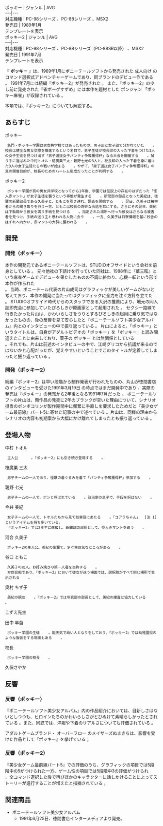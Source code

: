 ポッキー  |  ジャンル  |  AVG   
---|---  
対応機種  |  PC-98シリーズ    、PC-88シリーズ    、MSX2     
発売日  |  1989年1月   
テンプレートを表示  
ポッキー2  |  ジャンル  |  AVG     
---|---  
対応機種  |  PC-98シリーズ    、PC-88シリーズ（PC-88SR以降）    、MSX2     
発売日  |  1991年7月     
テンプレートを表示  
  
『 **ポッキー** 』は、1989年1月にポニーテールソフトから発売された  成人向け
のコマンド選択式アドベンチャーゲームであり、同ブランドのデビュー作である    。 1991年7月には続編『ポッキー2』が発売された    。
また、『ポッキー2』の少し前に発売された『雀ボーグすずめ』には本作を題材とした  ポンジャン  「ポッキー麻雀」が収録されている    。

本項では、『ポッキー2』についても解説する。

##  あらすじ  

ポッキー

     名門・ポッキー学園は男女共学校ではあったものの、男子部と女子部で分かれていた    。校長は健全な男女交際を推進するという名目で、男子生徒が校長印の入った下着をつけた3人の女子生徒を見つけ出す「男子選抜女子パンティ争奪獲得杯」なる大会を開催する    。捕り手に選ばれた中村トオル・槍魔栗三太・親野七光の3人と、校長印の入った下着を身に着けた3人の女子生徒たちの戦いが始まる    。やがて、「男子選抜女子パンティ争奪獲得杯」の真の開催目的が、校長のためのハーレム形成だったことが判明する    。 
ポッキー2

     ポッキー学園が真の男女共学校となってから1年後、学園では伝説上の存在のはずだった「怪人赤マント」が女子生徒を襲うという事態が発生する    。新聞部の部長となった美紀は、後輩の新聞部員である久美子と、ともこを引き連れ、調査を開始する    。翌日、久美子は被害者からの聞き取りを行う一方、ともこは校長の奇妙な会話を耳にする。さらにその翌日、美紀は下駄箱から彼女を誘う手紙を見つける    。指定された場所へ行った彼女はさらなる被害者を見つけ、手紙の送り主と思われる人物に会う    。一方、久美子は目撃情報を基に校舎のはずれへ向かい、赤マントの大群に襲われる    。 

##  開発  

###  開発（ポッキー）  

本作の開発元であるポニーテールソフトは、STUDIOオフサイドという会社を前身としている    。
元々他社の下請けを行っていた同社は、1988年に『華三眩』という麻雀ゲームでデビューを果たしたものの不調に終わり、心機一転という形で本作が作られた  
。 当時、ポニーテール代表の片山成司はグラフィックが美しいゲームがないと考えており、本作の開発に当たってはグラフィックに全力を注ぐ方針を立てた  
。 STUDIOオフサイド時代からのスタッフである大沢の推薦により、地元の同人誌即売会に参加していたぴろしきが原画家として起用された    。
セクシー路線で行きたかった片山は、かわいらしさをうりとするぴろしきの起用に乗り気ではなかったものの、後の反響を見て安心したと『ポニーテールソフト美少女アルバム』内とのインタビューの中で振り返っている
  。 片山によると、「ポッキー」というタイトルは、自身がアダルトビデオの「ボッキー」を「ポッキー」と読み間違えたことに由来しており、菓子の
ポッキー  とは無関係としている  
。それでも、片山は前述のインタビューの中で、江崎グリコから抗議が来るのではないかと心配だったが、覚えやすいということでこのタイトルが定着してしまったと振り返っている
  。

###  開発（ポッキー2）  

続編『ポッキー2』は早い段階から制作発表が行われたものの、片山が徳間書店のインタビューを受けた1991年3月19日    の時点ではまだ開発中であり
  、実際の発売は『ポッキー』の発売から2年後となる1991年7月だった    。
ポニーテールソフトの片山は、両作品の発売に2年のブランクが空いた理由について、シナリオ担当のポンポコリンが製作期間中に頻繁に手直しを要求したためだと『美少女ゲーム最前線』パート5に寄せた記事の中で述べている
  。片山は、同様の理由からシナリオの内容も初期案から大幅にかけ離れてしまったとも振り返っている    。

##  登場人物  

中村 トオル

     主人公      。『ポッキー2』にも引き続き登場する    。 
槍魔栗 三太

     男子チームの一人であり、怪獣の着ぐるみを着て「パンティ争奪獲得杯」参加する    。 
親野 七光

     男子チームの一人で、ボンと呼ばれている    。政治家の息子で、手段を択ばない    。 
今井 美紀

     女子チームの一人で、トオルたちから見て妨害役にあたる    。「コアラちゃん」  [注 1]  というアイテムを持ち歩いている。 
     『ポッキー2』では2年生に進級し、新聞部の部長として、怪人赤マントを追う    。 
河合 久美子

     ポッキー2の主人公。美紀の後輩で、少々生意気なところがある    。 
谷口 ともこ

     久美子の友人。お好み焼きの第一人者を自称する    。 
     方向音痴であり、『ポッキー2』において彼女が迷う場面では、選択肢がすべて同じ場所で表示される    。 
奥村 ちず子

     美紀の親友    。『ポッキー2』では写真部の部長として、美紀の捜査に協力している    。 
こずえ先生

田中 早苗

     ポッキー学園の生徒    。能天気で幼い人となりをしており、『ポッキー2』では幼稚園児のような服装をする場面もある    。 
校長

     ポッキー学園の校長    。 
久保さやか

##  反響  

###  反響（ポッキー）  

『ポニーテールソフト美少女アルバム』内の作品紹介においては、目新しさはないとしつつも、ヒロインたちのかわいらしさがとびぬけて素晴らしかったとされている
  。また、同誌では、洋服や下着のリアルさについても評価されている    。

アダルトゲームブランド・  オーバーフロー  のメイザーズぬまきちは、影響を受けた作品として『ポッキー』を挙げている    。

###  反響（ポッキー2）  

『美少女ゲーム最前線パート5』での評価のうち、グラフィックの項目では5段階中の5がつけられた一方、ゲーム性の項目では5段階中3の評価がつけられ  
、全コマンド選択した後で再びほかのキャラクターに話しかけることによってストーリーが進行することが増えたと指摘されている    。

##  関連商品  

  * ポニーテールソフト美少女アルバム 
    * 1991年6月25日、徳間書店インターメディアより発売。 

